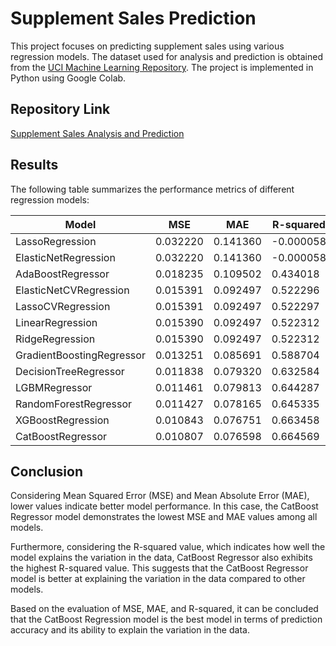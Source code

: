 # Supplement Sales Prediction

This project focuses on predicting supplement sales using various regression models. The dataset used for analysis and prediction is obtained from the [UCI Machine Learning Repository](https://www.kaggle.com/datasets/sureshmecad/supplement-sales-prediction/data). The project is implemented in Python using Google Colab.

## Repository Link
[Supplement Sales Analysis and Prediction](https://github.com/harrisonhys/Supplement-Sales-Analysis-and-Prediction)

## Results

The following table summarizes the performance metrics of different regression models:

| Model                      | MSE       | MAE       | R-squared |
|----------------------------|-----------|-----------|-----------|
| LassoRegression            | 0.032220  | 0.141360  | -0.000058 |
| ElasticNetRegression       | 0.032220  | 0.141360  | -0.000058 |
| AdaBoostRegressor          | 0.018235  | 0.109502  | 0.434018  |
| ElasticNetCVRegression     | 0.015391  | 0.092497  | 0.522296  |
| LassoCVRegression          | 0.015391  | 0.092497  | 0.522297  |
| LinearRegression           | 0.015390  | 0.092497  | 0.522312  |
| RidgeRegression            | 0.015390  | 0.092497  | 0.522312  |
| GradientBoostingRegressor  | 0.013251  | 0.085691  | 0.588704  |
| DecisionTreeRegressor      | 0.011838  | 0.079320  | 0.632584  |
| LGBMRegressor              | 0.011461  | 0.079813  | 0.644287  |
| RandomForestRegressor      | 0.011427  | 0.078165  | 0.645335  |
| XGBoostRegression          | 0.010843  | 0.076751  | 0.663458  |
| CatBoostRegressor          | 0.010807  | 0.076598  | 0.664569  |

## Conclusion

Considering Mean Squared Error (MSE) and Mean Absolute Error (MAE), lower values indicate better model performance. In this case, the CatBoost Regressor model demonstrates the lowest MSE and MAE values among all models.

Furthermore, considering the R-squared value, which indicates how well the model explains the variation in the data, CatBoost Regressor also exhibits the highest R-squared value. This suggests that the CatBoost Regressor model is better at explaining the variation in the data compared to other models.

Based on the evaluation of MSE, MAE, and R-squared, it can be concluded that the CatBoost Regression model is the best model in terms of prediction accuracy and its ability to explain the variation in the data.
